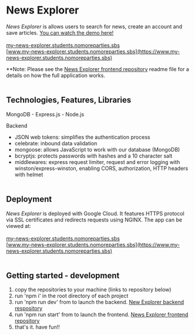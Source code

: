 # News Explorer
*News Explorer* is allows users to search for news, create an account and save articles. [You can watch the demo here!](https://www.loom.com/share/15c90be6c7cc4f018fda792be4a1f7b0?sharedAppSource=personal_library)
<br><br>
[my-news-explorer.students.nomoreparties.sbs](https://my-news-explorer.students.nomoreparties.sbs)<br />
[www.my-news-explorer.students.nomoreparties.sbs](https://www.my-news-explorer.students.nomoreparties.sbs)

**Note: Please see the [News Explorer frontend repository](https://github.com/rileydanejohnston/news-explorer-frontend) readme file for a details on how the full application works.
<br><br>

## Technologies, Features, Libraries
MongoDB - Express.js - Node.js

Backend
* JSON web tokens: simplifies the authentication process
* celebrate: inbound data validation
* mongoose: allows JavaScript to work with our database (MongoDB)
* bcryptjs: protects passwords with hashes and a 10 character salt
* middlewares: express request limiter, request and error logging with winston/express-winston, enabling CORS, authorization, HTTP headers with helmet
<br><br>

## Deployment
*News Explorer* is deployed with Google Cloud. It features HTTPS protocol via SSL certificates and redirects requests using NGINX. The app can be viewed at:<br><br>
[my-news-explorer.students.nomoreparties.sbs](https://my-news-explorer.students.nomoreparties.sbs)<br />
[www.my-news-explorer.students.nomoreparties.sbs](https://www.my-news-explorer.students.nomoreparties.sbs)
<br><br>

## Getting started - development
1. copy the repositories to your machine (links to repository below)
2. run 'npm i' in the root directory of each project
3. run 'npm run dev' from to launch the backend. [New Explorer backend respository](https://github.com/rileydanejohnston/news-explorer-backend)
4. run 'npm run start' from to launch the frontend. [News Explorer frontend repository](https://github.com/rileydanejohnston/news-explorer-frontend)
5. that's it. have fun!!
